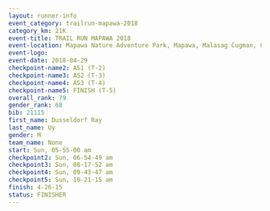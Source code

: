```yaml
---
layout: runner-info 
event_category: trailrun-mapawa-2018 
category_km: 21K 
event-title: TRAIL RUN MAPAWA 2018 
event-location: Mapawa Nature Adventure Park, Mapawa, Malasag Cugman, Cagayan de Oro Philippines 
event-logo: 
event-date: 2018-04-29 
checkpoint-name2: AS1 (T-2) 
checkpoint-name3: AS2 (T-3) 
checkpoint-name4: AS3 (T-4) 
checkpoint-name5: FINISH (T-5) 
overall_rank: 79
gender_rank: 68
bib: 21115
first_name: Dusseldorf Ray
last_name: Uy
gender: M
team_name: None
start: Sun, 05-55-00 am
checkpoint2: Sun, 06-54-49 am
checkpoint3: Sun, 08-17-52 am
checkpoint4: Sun, 09-43-47 am
checkpoint5: Sun, 10-21-15 am
finish: 4-26-15
status: FINISHER
---
```

